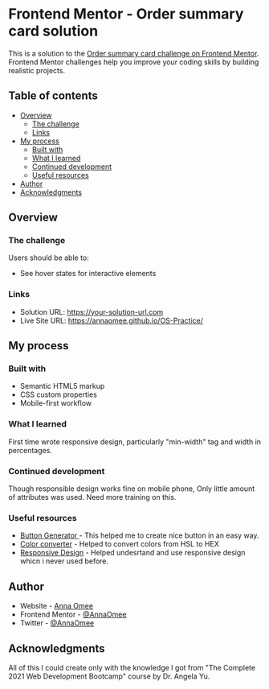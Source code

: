 # Frontend Mentor - Order summary card solution

This is a solution to the [Order summary card challenge on Frontend Mentor](https://www.frontendmentor.io/challenges/order-summary-component-QlPmajDUj). Frontend Mentor challenges help you improve your coding skills by building realistic projects. 

## Table of contents

- [Overview](#overview)
  - [The challenge](#the-challenge)
  - [Links](#links)
- [My process](#my-process)
  - [Built with](#built-with)
  - [What I learned](#what-i-learned)
  - [Continued development](#continued-development)
  - [Useful resources](#useful-resources)
- [Author](#author)
- [Acknowledgments](#acknowledgments)


## Overview

### The challenge

Users should be able to:

- See hover states for interactive elements

### Links

- Solution URL: https://your-solution-url.com
- Live Site URL: https://annaomee.github.io/OS-Practice/

## My process

### Built with

- Semantic HTML5 markup
- CSS custom properties
- Mobile-first workflow

### What I learned

First time wrote responsive design, particularly "min-width" tag and width in percentages.

### Continued development

Though responsible design works fine on mobile phone,
Only little amount of attributes was used. 
Need more training on this.


### Useful resources

- [Button Generator ](https://css3buttongenerator.com/) - This helped me to create nice button in an easy way.
- [Color converter](https://www.w3schools.com/colors/colors_converter.asp) - Helped to convert colors from HSL to HEX
- [Responsive Design](://web.dev/responsive-web-design-basics/) - Helped undesrtand and use responsive design whicn i never used before.

## Author

- Website - [Anna Omee](https://annaomee.github.io/webdesigner)
- Frontend Mentor - [@AnnaOmee](https://www.frontendmentor.io/profile/AnnaOmee)
- Twitter - [@AnnaOmee](https://twitter.com/annaomee)

## Acknowledgments

All of this I could create only with the knowledge I got from "The Complete 2021 Web Development Bootcamp" course by Dr. Angela Yu.

